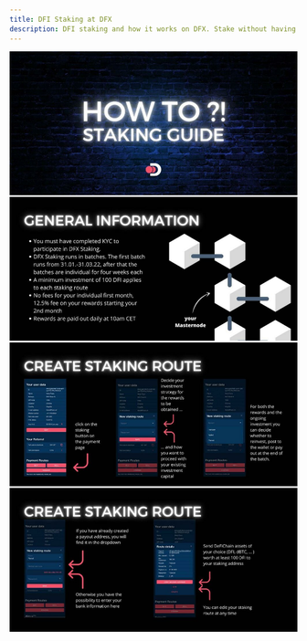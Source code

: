```yaml
---
title: DFI Staking at DFX
description: DFI staking and how it works on DFX. Stake without having 20,000 DFI.
---
```


![](./../media/dfxstaking_EN_1.jpg)
![](./../media/dfxstaking_EN_2.jpg)
![](./../media/dfxstaking_EN_3.jpg)
![](./../media/dfxstaking_EN_4.jpg)
